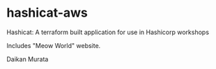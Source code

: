 # hashicat-aws
Hashicat: A terraform built application for use in Hashicorp workshops

Includes "Meow World" website.

Daikan Murata
